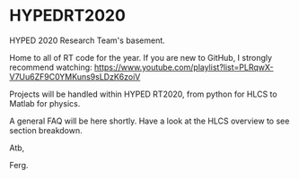 # HYPEDRT2020
HYPED 2020 Research Team's basement.

Home to all of RT code for the year. If you are new to GitHub, I strongly recommend watching: https://www.youtube.com/playlist?list=PLRqwX-V7Uu6ZF9C0YMKuns9sLDzK6zoiV

Projects will be handled within HYPED RT2020, from python for HLCS to Matlab for physics.

A general FAQ will be here shortly. Have a look at the HLCS overview to see section breakdown.

Atb,

Ferg.

